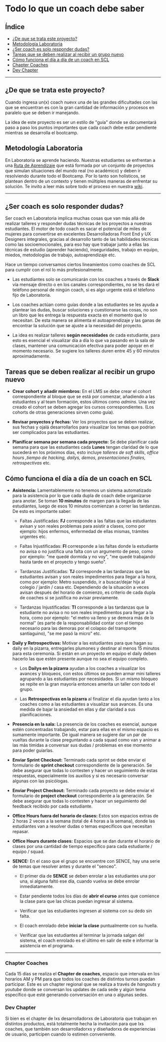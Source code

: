 # Todo lo que un coach debe saber

## Índice


* [¿De que se trata este proyecto?](#¿de-que-se-trata-este-proyecto?)
* [Metodología Laboratoria](#metodología-laboratoria)
* [¿Ser coach es solo responder dudas?](#¿ser-coach-es-solo-responder-dudas?)
* [Tareas que se deben realizar al recibir un grupo nuevo](#tareas-que-se-deben-realizar-al-recibir-un-grupo-nuevo)
* [Cómo funciona el día a día de un coach en SCL](#cómo-funciona-el-día-a-día-de-un-coach-en-SCL)
* [Chapter Coaches](#chapter-coaches)
* [Dev Chapter](#dev-chapter)

***
## ¿De que se trata este proyecto?

Cuando ingresa un(x) coach nuevx una de las grandes dificultades con las que se encuentran es con la gran cantidad de información y procesos en paralelo que se deben ir manejando.

La idea de este proyecto es ser un estilo de "guía" donde se documentará paso a paso los puntos importantes que cada coach debe estar pendiente mientras se desarrolla el bootcamp.

## Metodología Laboratoria

En Laboratoria se aprende haciendo. Nuestras estudiantes se enfrentan a una [Ruta de Aprendizaje](https://docs.google.com/presentation/d/1mNrYuTiUmwtaYF5D0Y9hIuq0BL6-4tG8Dx0VnOn1G9A/edit?zx=d8fapwpt1bdy#slide=id.g48053b0010_0_3) que está formada por un conjunto de proyectos que simulan situaciones del mundo real (no académico) y deben ir resolviendo durante todo el Bootcamp. Por lo tanto son holísticos, se plantean dentro de un contexto y tienen múltiples maneras de enfrentar su solución.
Te invito a leer más sobre todo el proceso en nuestra [wiki](https://sites.google.com/laboratoria.la/wiki).

***

## ¿Ser coach es solo responder dudas?

Ser coach en Laboratoria implica muchas cosas que van más allá de realizar talleres y responder dudas técnicas de los proyectos a nuestras estudiantes. El motor de todo coach es sacar el potencial de miles de mujeres para convertirse en excelentes Desarrolladoras Front End y UX Designers integrales, gracias al desarrollo tanto de las habilidades técnicas como las socioemocionales, para eso hay que trabajar junto a ellas las técnicas de estudio (aprender haciendo), inseguridades, trabajo en equipo, miedos, metodologías de trabajo, autoaprendizaje etc.

Hace un tiempo conversamos ciertos lineamientos como coaches de SCL para cumplir con el rol lo más profesionalmente.

* Las estudiantes solo se comunicarán con los coaches a través de **Slack** vía mensaje directo o en los canales correspondientes, no se les dará el teléfono personal de ningún coach, si es algo urgente está el télefono fijo de Laboratoria.

* Los coaches actúan como guías donde a las estudiantes se les ayuda a plantear las dudas, buscar soluciones y cuestionarse las cosas, no son un libro que les entrega la respuesta exacta en el momento que lo necesitan. De esta manera se alimenta el autoaprendizaje y las ganas de encontrar la solución que se ajuste a la necesidad del proyecto.

* La idea es realizar talleres **según necesidades** de cada estudiante, para esto es esencial el visualizar día a día lo que va pasando en la sala de clases, mantener una comunicación efectiva para poder apoyar en el momento necesario. Se sugiere los talleres duren entre 45 y 60 minutos aproximadamente.

## Tareas que se deben realizar al recibir un grupo nuevo

* **Crear cohort y añadir miembros:** En el LMS se debe crear el cohort correspondiente al bloque que se está por comenzar, añadiendo a las estudiantes y al team formación, estos últimos como _admins_. Una vez creado el cohort se deben agregar los cursos correspondientes. (Los cohorts de otras generaciones sirven como guía).

* **Revisar proyectos y fechas:** Ver los proyectos que se deben realizar, sus fechas y ojalá desarrollarlos para visualizar los temas que podrían ser complicados para las estudiantes.

* **Planificar semana por semana cada proyecto:** Se debe planificar cada semana para que las estudiantes cada **Lunes** tengan claridad de lo que sucederá en los próximos días, esto incluye _talleres de soft skills_, _office hours ,tiempo de hacking, dailys, demos, presentaciones finales, retrospectivas_ etc.

## Cómo funciona el día a día de un coach en SCL

* **Asistencia:** Lamentablemente no tenemos un sistema automatizado para la asistencia por lo que cada dupla de coach debe organizarse para anotar. Se toman **10 minutos** de margen para la llegada de las estudiantes, luego de esos 10 minutos comienzan a correr las tardanzas. De esto es importante saber:
  - Faltas Justificadas: **FJ** corresponde a las faltas que las estudiantes avisan y son reales problemas para asistir a clases, como por ejemplo: hijos enfermos, enfermedad de ellas mismas, trámites urgentes etc.

  - Faltas Injustificadas: **FI** corresponde a las faltas donde la estudiante no avisa o no justifica una falta con un argumento de peso, como por ejemplo: "me quedé dormida y no voy", "me quedé trabajando hasta tarde en el proyecto y tengo sueño".

  - Tardanzas Justificadas: **TJ** corresponde a las tardanzas que las estudiantes avisan y son reales impedimentos para llegar a la hora, como por ejemplo: Metro suspendido, ir a buscar/dejar hijx al colegio / jardín / casa etc. Dependiendo de la situación a veces avisan después del horario de comienzo, es criterio de cada dupla de coaches si se justifica no avisar previamente.
  
  - Tardanzas Injustificadas: **TI** corresponde a las tardanzas que la estudiante no avisa o no son reales impedimentos para llegar a la hora, como por ejemplo: "el metro va lleno y se demora más de lo normal" (es parte de la responsabilidad contar con el tiempo necesario para las demoras por el colapso del transporte santiaguino), "se me pasó la micro" etc. 

* **Daily y Retrospectivas:** Motivar a las estudiantes para que hagan su daily en la pizarra, entregarles plumones y destinar al menos 15 minutos para esta ceremonia. Si están en un proyecto en equipo el daily deben hacerlo las que estén presente aunque no sea el equipo completo.
  - Los **Dailys en la pizarra** ayudan a los coaches a visualizar los avances y bloqueos, con estos últimos se pueden armar mini talleres agrupando a las estudiantes por necesidades. Si un mismo bloqueo se repite en la gran mayoría entonces amerita un taller con todo el grupo.

  - Las **Retrospectivas en la pizarra** al finalizar el día ayudan tanto a los coaches como a las estudiantes a visualizar sus avances. Es una medida de bajar la ansiedad en ellas y dar claridad a sus planificaciones.

* **Presencia en la sala:** La presencia de los coaches es esencial, aunque estén concentradas trabajando, estar para ellas en el mismo espacio es sumamente importante. De igual manera se sugiere dar un par de vueltas durante la clase preguntando a cada squad como van y animar a las más tímidas a conversar sus dudas / problemas en ese momento para poder guíarlas.

* **Enviar Sprint Checkout:** Terminado cada sprint se debe enviar el formulario de **sprint checkout** correspondiente de la generación. Se debe asegurar que todas lo contesten y hacer un seguimiento de estas respuestas, especialmente los auxilios y si es necesario conversar algunas con las psicólogas.

* **Enviar Project Checkout:** Terminado cada proyecto se debe enviar el formulario de **project checkout** correspondiente a la generación. Se debe asegurar que todas lo contesten y hacer un seguimiento del feedback recibido por cada estudiante.

* **Office Hours fuera del horario de clases:** Estos son espacios extras de 2 horas 2 veces a la semana (total de 4 horas a la semana), donde las estudiantes van a resolver dudas o temas específicos que necesitan repasar. 

* **Office Hours durante clases:** Espacios que se dan durante el horario de clases por una cantidad de tiempo específico para cada estudiante / equipo / squad.

* **SENCE:** En el caso que el grupo se encuentre con SENCE, hay una serie de temas que resolver antes y durante el "senceo".
    - El primer día de **SENCE** se deben enrolar a las estudiantes una por una, si alguna faltó ese día, cuando vuelva se debe enrolar inmediatamente.

    - Estar pendiente todos los días de **abrir el curso** antes que comience la clase para que las chicas puedan ingresar al sistema.

    - Verificar que las estudiantes ingresen al sistema con su dedo sin falta.

    - El coach enrolado debe **iniciar la clase** puntualmente con su huella.

    - Verificar que las estudiantes al terminar la jornada salgan del sistema, el coach enrolado es el último en salir de este e informar la asistencia en el programa.


***

### Chapter Coaches

Cada 15 días se realiza el **Chapter de coaches**, espacio que intervala en los horarios AM y PM para que todos los coaches de distintos turnos puedan participar. Este es un chapter regional que se realiza a través de _hangouts_ y _youtube_ donde se conversan los updates de cada sede y algún tema específico que esté generando conversación en una o algunas sedes.

### Dev Chapter

Si bien es el chapter de lxs desarrolladorxs de Laboratoria que trabajan en distintos productos, está totalmente hecha la invitación para que lxs coaches, que también son desarrolladorxs y diseñadorxs de experiencias de usuario, participen cuando lo estimen conveniente.
